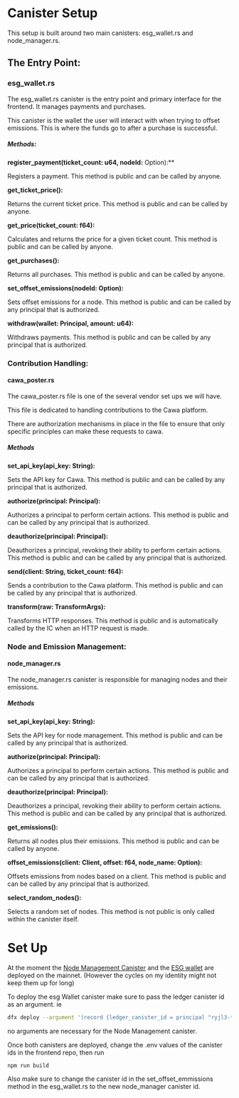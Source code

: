 # Canister Setup


This setup is built around two main canisters: esg_wallet.rs and node_manager.rs.


## The Entry Point: 
### esg_wallet.rs

The esg_wallet.rs canister is the entry point and primary interface for the frontend. It manages payments and purchases. 

This canister is the wallet the user will interact with when trying to offset emissions. This is where the funds go to after a purchase is successful.

##### Methods:

**register_payment(ticket_count: u64, nodeId:** Option<String>):** 

Registers a payment. This method is public and can be called by anyone.

**get_ticket_price():** 

Returns the current ticket price. This method is public and can be called by anyone.


**get_price(ticket_count: f64):** 

Calculates and returns the price for a given ticket count. This method is public and can be called by anyone.

**get_purchases():** 

Returns all purchases. This method is public and can be called by anyone.

**set_offset_emissions(nodeId: Option<String>):** 

Sets offset emissions for a node. This method is public and can be called by any principal that is authorized.

**withdraw(wallet: Principal, amount: u64):** 

Withdraws payments. This method is public and can be called by any principal that is authorized.

### Contribution Handling: 
#### cawa_poster.rs


The cawa_poster.rs file is one of the several vendor set ups we will have. 

This file is dedicated to handling contributions to the Cawa platform. 

There are authorization mechanisms in place in the file to ensure that only specific principles can make these requests to cawa.

##### Methods

**set_api_key(api_key: String):** 

Sets the API key for Cawa. This method is public and can be called by any principal that is authorized.


**authorize(principal: Principal):**

 Authorizes a principal to perform certain actions. This method is public and can be called by any principal that is authorized.


**deauthorize(principal: Principal):**

Deauthorizes a principal, revoking their ability to perform certain actions. This method is public and can be called by any principal that is authorized.


**send(client: String, ticket_count: f64):** 

Sends a contribution to the Cawa platform. This method is public and can be called by any principal that is authorized.

**transform(raw: TransformArgs):** 

Transforms HTTP responses. This method is public and is automatically called by the IC when an HTTP request is made.

### Node and Emission Management:
#### node_manager.rs


The node_manager.rs canister is responsible for managing nodes and their emissions. 

##### Methods


**set_api_key(api_key: String):** 

Sets the API key for node management. This method is public and can be called by any principal that is authorized.

**authorize(principal: Principal):**

 Authorizes a principal to perform certain actions. This method is public and can be called by any principal that is authorized.

**deauthorize(principal: Principal):** 

Deauthorizes a principal, revoking their ability to perform certain actions. This method is public and can be called by any principal that is authorized.

**get_emissions():** 

Returns all nodes plus their emissions. This method is public and can be called by anyone.

**offset_emissions(client: Client, offset: f64, node_name: Option<String>):** 

Offsets emissions from nodes based on a client. This method is public and can be called by any principal that is authorized.


**select_random_nodes():** 

Selects a random set of nodes. This method is not public is only called within the canister itself.


# Set Up

At the moment the [Node Management Canister](https://a4gq6-oaaaa-aaaab-qaa4q-cai.raw.icp0.io/?id=jhfj2-iqaaa-aaaak-qddxq-cai) and the [ESG wallet](ttps://a4gq6-oaaaa-aaaab-qaa4q-cai.raw.icp0.io/?id=xsv4a-5aaaa-aaaak-qib5a-cai) are deployed on the mainnet. (However the cycles on my identity might not keep them up for long)

To deploy the esg Wallet canister make sure to pass the ledger canister id as an argument. ie

```bash
dfx deploy --argument '(record {ledger_canister_id = principal "ryjl3-tyaaa-aaaaa-aaaba-cai";})' esg_wallet --network ic
```
no arguments are necessary for the Node Management canister.

Once both canisters are deployed, change the .env values of the canister ids in the frontend repo, then run 

```bash
npm run build
``` 

Also make sure to change the canister id in the set_offset_emmissions method in the esg_wallet.rs to the new node_manager canister id.